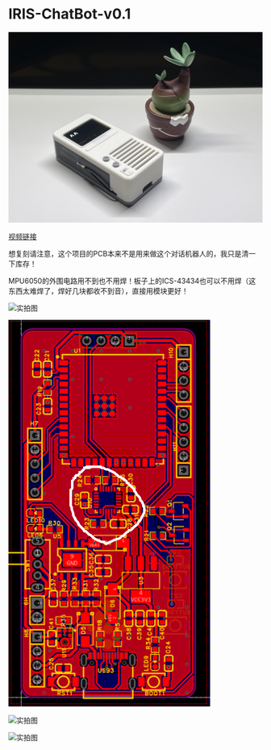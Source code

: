 # IRIS-ChatBot-v0.1

![实拍图](./4.Docs/p1.jpg)

[视频链接](https://www.bilibili.com/video/BV1xz421S7d6/?spm_id_from=333.788.0.0&vd_source=6993c687c4c026d4a88b3e5712b40113)

想复刻请注意，这个项目的PCB本来不是用来做这个对话机器人的，我只是清一下库存！

MPU6050的外围电路用不到也不用焊！板子上的ICS-43434也可以不用焊（这东西太难焊了，焊好几块都收不到音），直接用模块更好！

![实拍图](./4.Docs/mat.jpg)

![实拍图](./4.Docs/PCB2.png)

![实拍图](./4.Docs/p2.jpg)

![实拍图](./4.Docs/p3.jpg)





